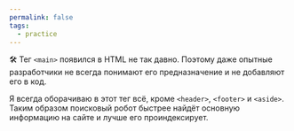 ```yaml
---
permalink: false
tags:
  - practice
---
```

🛠 Тег `<main>` появился в HTML не так давно. Поэтому даже опытные разработчики не всегда понимают его предназначение и не добавляют его в код.

Я всегда оборачиваю в этот тег всё, кроме `<header>`, `<footer>` и `<aside>`. Таким образом поисковый робот быстрее найдёт основную информацию на сайте и лучше его проиндексирует.
